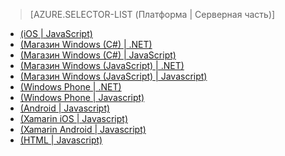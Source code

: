 ﻿> [AZURE.SELECTOR-LIST (Платформа | Серверная часть)]
- [(iOS | JavaScript)](/ru-ru/documentation/articles/mobile-services-ios-add-paging-data/)
- [(Магазин Windows (C#) | .NET)](/ru-ru/documentation/articles/mobile-services-dotnet-backend-windows-store-dotnet-add-paging-data/)
- [(Магазин Windows (C#) | JavaScript)](/ru-ru/documentation/articles/mobile-services-windows-store-dotnet-add-paging-data/)
- [(Магазин Windows (JavaScript) | .NET)](/ru-ru/documentation/articles/mobile-services-dotnet-backend-windows-store-javascript-add-paging-data/)
- [(Магазин Windows (JavaScript) | Javascript)](/ru-ru/documentation/articles/mobile-services-windows-store-javascript-add-paging-data/)
- [(Windows Phone | .NET)](/ru-ru/documentation/articles/mobile-services-dotnet-backend-windows-phone-add-paging-data/)
- [(Windows Phone | Javascript)](/ru-ru/documentation/articles/mobile-services-windows-phone-add-paging-data/)
- [(Android | Javascript)](/ru-ru/documentation/articles/mobile-services-android-add-paging-data/)
- [(Xamarin iOS | Javascript)](/ru-ru/documentation/articles/partner-xamarin-mobile-services-ios-add-paging-data/)
- [(Xamarin Android | Javascript)](/ru-ru/documentation/articles/partner-xamarin-mobile-services-android-add-paging-data/)
- [(HTML | Javascript)](/ru-ru/documentation/articles/mobile-services-html-add-paging-data/)


<!--HONumber=42-->
